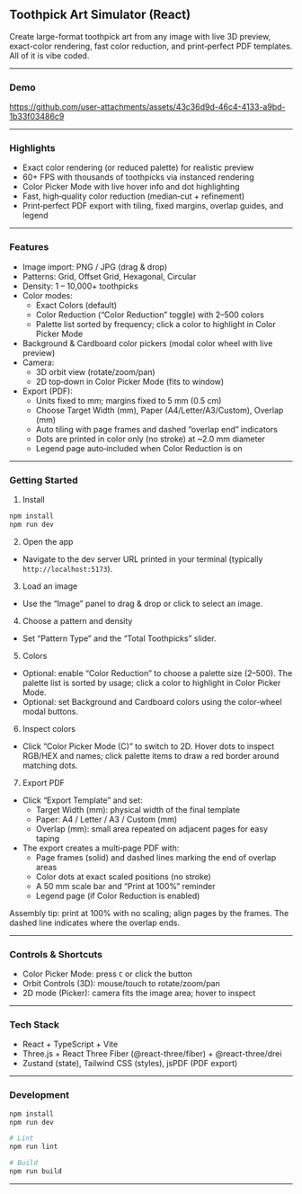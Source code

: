 ## Toothpick Art Simulator (React)

Create large-format toothpick art from any image with live 3D preview, exact-color rendering, fast color reduction, and print‑perfect PDF templates.
All of it is vibe coded.

---

### Demo


https://github.com/user-attachments/assets/43c36d9d-46c4-4133-a9bd-1b33f03486c9



---

### Highlights

- Exact color rendering (or reduced palette) for realistic preview
- 60+ FPS with thousands of toothpicks via instanced rendering
- Color Picker Mode with live hover info and dot highlighting
- Fast, high‑quality color reduction (median‑cut + refinement)
- Print‑perfect PDF export with tiling, fixed margins, overlap guides, and legend

---

### Features

- Image import: PNG / JPG (drag & drop)
- Patterns: Grid, Offset Grid, Hexagonal, Circular
- Density: 1 – 10,000+ toothpicks
- Color modes:
  - Exact Colors (default)
  - Color Reduction (“Color Reduction” toggle) with 2–500 colors
  - Palette list sorted by frequency; click a color to highlight in Color Picker Mode
- Background & Cardboard color pickers (modal color wheel with live preview)
- Camera:
  - 3D orbit view (rotate/zoom/pan)
  - 2D top‑down in Color Picker Mode (fits to window)
- Export (PDF):
  - Units fixed to mm; margins fixed to 5 mm (0.5 cm)
  - Choose Target Width (mm), Paper (A4/Letter/A3/Custom), Overlap (mm)
  - Auto tiling with page frames and dashed “overlap end” indicators
  - Dots are printed in color only (no stroke) at ~2.0 mm diameter
  - Legend page auto‑included when Color Reduction is on

---

### Getting Started

1) Install

```bash
npm install
npm run dev
```

2) Open the app

- Navigate to the dev server URL printed in your terminal (typically `http://localhost:5173`).

3) Load an image

- Use the “Image” panel to drag & drop or click to select an image.

4) Choose a pattern and density

- Set “Pattern Type” and the “Total Toothpicks” slider.

5) Colors

- Optional: enable “Color Reduction” to choose a palette size (2–500). The palette list is sorted by usage; click a color to highlight in Color Picker Mode.
- Optional: set Background and Cardboard colors using the color‑wheel modal buttons.

6) Inspect colors

- Click “Color Picker Mode (C)” to switch to 2D. Hover dots to inspect RGB/HEX and names; click palette items to draw a red border around matching dots.

7) Export PDF

- Click “Export Template” and set:
  - Target Width (mm): physical width of the final template
  - Paper: A4 / Letter / A3 / Custom (mm)
  - Overlap (mm): small area repeated on adjacent pages for easy taping
- The export creates a multi‑page PDF with:
  - Page frames (solid) and dashed lines marking the end of overlap areas
  - Color dots at exact scaled positions (no stroke)
  - A 50 mm scale bar and “Print at 100%” reminder
  - Legend page (if Color Reduction is enabled)

Assembly tip: print at 100% with no scaling; align pages by the frames. The dashed line indicates where the overlap ends.

---

### Controls & Shortcuts

- Color Picker Mode: press `C` or click the button
- Orbit Controls (3D): mouse/touch to rotate/zoom/pan
- 2D mode (Picker): camera fits the image area; hover to inspect

---

### Tech Stack

- React + TypeScript + Vite
- Three.js + React Three Fiber (@react-three/fiber) + @react-three/drei
- Zustand (state), Tailwind CSS (styles), jsPDF (PDF export)

---

### Development

```bash
npm install
npm run dev

# Lint
npm run lint

# Build
npm run build
```

---


